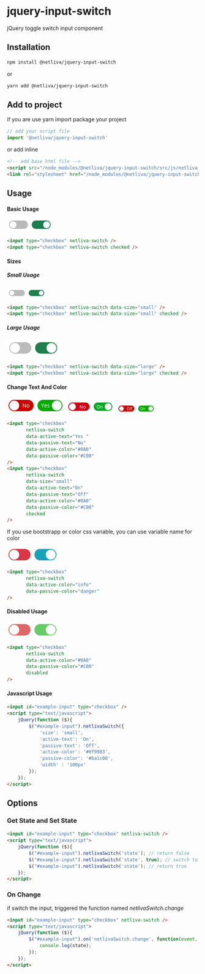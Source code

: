 # jquery-input-switch
jQuery toggle switch input component

## Installation

```bash 
npm install @netliva/jquery-input-switch 
```

or

```bash 
yarn add @netliva/jquery-input-switch
```

## Add to project
 
if you are use yarn import package your project

```javascript
// add your script file
import '@netliva/jquery-input-switch'
```

or add inline 

```html
<!-- add base html file -->
<script src="/node_modules/@netliva/jquery-input-switch/src/js/netliva_switch.js"></script>
<link rel="stylesheet" href="/node_modules/@netliva/jquery-input-switch/src/css/netliva_switch.css">
```

## Usage

#### Basic Usage
![Basic Usage](https://github.com/netliva/jquery-input-switch/blob/master/readme_assets/07.png?raw=true)
```html
<input type="checkbox" netliva-switch />
<input type="checkbox" netliva-switch checked />
```

#### Sizes

##### Small Usage
![Small Usage](https://github.com/netliva/jquery-input-switch/blob/master/readme_assets/02.png?raw=true)
```html
<input type="checkbox" netliva-switch data-size="small" />
<input type="checkbox" netliva-switch data-size="small" checked />
```
##### Large Usage
![Large Usage](https://github.com/netliva/jquery-input-switch/blob/master/readme_assets/01.png?raw=true)
```html
<input type="checkbox" netliva-switch data-size="large" />
<input type="checkbox" netliva-switch data-size="large" checked />
```

#### Change Text And Color
![Change Text And Color Large](https://github.com/netliva/jquery-input-switch/blob/master/readme_assets/03.png?raw=true)
![Change Text And Color](https://github.com/netliva/jquery-input-switch/blob/master/readme_assets/08.png?raw=true)
![Change Text And Color Small Usage](https://github.com/netliva/jquery-input-switch/blob/master/readme_assets/04.png?raw=true)
```html
<input type="checkbox"
       netliva-switch
       data-active-text="Yes "
       data-passive-text="No"
       data-active-color="#0A0"
       data-passive-color="#C00"
/>
<input type="checkbox"
       netliva-switch
       data-size="small"
       data-active-text="On"
       data-passive-text="Off"
       data-active-color="#0A0"
       data-passive-color="#C00"
       checked
/>
```

If you use bootstrapp or color css variable, you can use variable name for color

![Change Color With Variable](https://github.com/netliva/jquery-input-switch/blob/master/readme_assets/06.png?raw=true)
```html
<input type="checkbox"
       netliva-switch
       data-active-color="info"
       data-passive-color="danger"
/>
```

#### Disabled Usage
![Disable Usage](https://github.com/netliva/jquery-input-switch/blob/master/readme_assets/05.png?raw=true)
```html
<input type="checkbox"
       netliva-switch
       data-active-color="#0A0"
       data-passive-color="#C00"
       disabled
/>
```

#### Javascript Usage
```html
<input id="example-input" type="checkbox" />
<script type="text/javascript">
	jQuery(function ($){
		$("#example-input").netlivaSwitch({
			'size': 'small',
			'active-text': 'On',
			'passive-text': 'Off',
			'active-color': '#0f9983',
			'passive-color': '#ba1c00',
			'width' : '100px'
		});
	});
</script>
```

## Options
### Get State and Set State 
```html
<input id="example-input" type="checkbox" netliva-switch />
<script type="text/javascript">
	jQuery(function ($){
		$("#example-input").netlivaSwitch('state'); // return false
		$("#example-input").netlivaSwitch('state', true); // switch to active
		$("#example-input").netlivaSwitch('state'); // return true
	});
</script>
```
### On Change
if switch the input, triggered the function named *netlivaSwitch.change*
```html
<input id="example-input" type="checkbox" netliva-switch />
<script type="text/javascript">
	jQuery(function ($){
		$("#example-input").on('netlivaSwitch.change', function(event, state, element) {
			console.log(state);
	    });
	});
</script>
```
